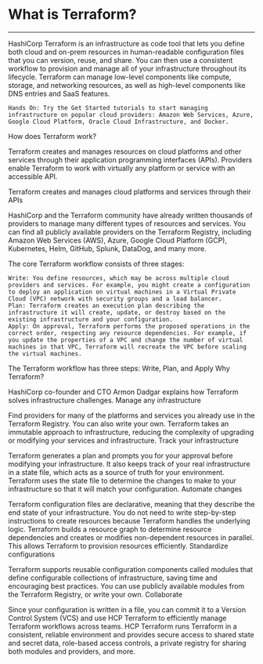 # What is Terraform?

---

HashiCorp Terraform is an infrastructure as code tool that lets you define both cloud and on-prem resources in human-readable configuration files that you can version, reuse, and share. You can then use a consistent workflow to provision and manage all of your infrastructure throughout its lifecycle. Terraform can manage low-level components like compute, storage, and networking resources, as well as high-level components like DNS entries and SaaS features.

    Hands On: Try the Get Started tutorials to start managing infrastructure on popular cloud providers: Amazon Web Services, Azure, Google Cloud Platform, Oracle Cloud Infrastructure, and Docker.

How does Terraform work?

Terraform creates and manages resources on cloud platforms and other services through their application programming interfaces (APIs). Providers enable Terraform to work with virtually any platform or service with an accessible API.

Terraform creates and manages cloud platforms and services through their APIs

HashiCorp and the Terraform community have already written thousands of providers to manage many different types of resources and services. You can find all publicly available providers on the Terraform Registry, including Amazon Web Services (AWS), Azure, Google Cloud Platform (GCP), Kubernetes, Helm, GitHub, Splunk, DataDog, and many more.

The core Terraform workflow consists of three stages:

    Write: You define resources, which may be across multiple cloud providers and services. For example, you might create a configuration to deploy an application on virtual machines in a Virtual Private Cloud (VPC) network with security groups and a load balancer.
    Plan: Terraform creates an execution plan describing the infrastructure it will create, update, or destroy based on the existing infrastructure and your configuration.
    Apply: On approval, Terraform performs the proposed operations in the correct order, respecting any resource dependencies. For example, if you update the properties of a VPC and change the number of virtual machines in that VPC, Terraform will recreate the VPC before scaling the virtual machines.

The Terraform workflow has three steps: Write, Plan, and Apply
Why Terraform?

HashiCorp co-founder and CTO Armon Dadgar explains how Terraform solves infrastructure challenges.
Manage any infrastructure

Find providers for many of the platforms and services you already use in the Terraform Registry. You can also write your own. Terraform takes an immutable approach to infrastructure, reducing the complexity of upgrading or modifying your services and infrastructure.
Track your infrastructure

Terraform generates a plan and prompts you for your approval before modifying your infrastructure. It also keeps track of your real infrastructure in a state file, which acts as a source of truth for your environment. Terraform uses the state file to determine the changes to make to your infrastructure so that it will match your configuration.
Automate changes

Terraform configuration files are declarative, meaning that they describe the end state of your infrastructure. You do not need to write step-by-step instructions to create resources because Terraform handles the underlying logic. Terraform builds a resource graph to determine resource dependencies and creates or modifies non-dependent resources in parallel. This allows Terraform to provision resources efficiently.
Standardize configurations

Terraform supports reusable configuration components called modules that define configurable collections of infrastructure, saving time and encouraging best practices. You can use publicly available modules from the Terraform Registry, or write your own.
Collaborate

Since your configuration is written in a file, you can commit it to a Version Control System (VCS) and use HCP Terraform to efficiently manage Terraform workflows across teams. HCP Terraform runs Terraform in a consistent, reliable environment and provides secure access to shared state and secret data, role-based access controls, a private registry for sharing both modules and providers, and more.
